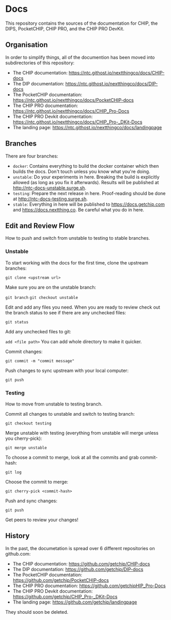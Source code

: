 # Docs 

This repository contains the sources of the documentation for CHIP, the DIPS, PocketCHIP, CHIP PRO, and the CHIP PRO DevKit.

## Organisation

In order to simplify things, all of the documention has been moved into subdirectories of this repository:

  - The CHIP documentation: https://ntc.githost.io/nextthingco/docs/CHIP-docs
  - The DIP documentation: https://ntc.githost.io/nextthingco/docs/DIP-docs
  - The PocketCHIP documentation: https://ntc.githost.io/nextthingco/docs/PocketCHIP-docs
  - The CHIP PRO documentation: https://ntc.githost.io/nextthingco/docs/CHIP_Pro-Docs
  - The CHIP PRO Devkit documentation: https://ntc.githost.io/nextthingco/docs/CHIP_Pro-_DKit-Docs
  - The landing page: https://ntc.githost.io/nextthingco/docs/landingpage

## Branches

There are four branches:

  - `docker`: Contains everything to build the docker container which then builds the docs. Don't touch unless you know what you're doing.
  - `unstable`: Do your experiments in here. Breaking the build is explicitly allowed (as long as you fix it afterwards). Results will be published at http://ntc-docs-unstable.surge.sh.
  - `testing`: Prepare the next release in here.  Proof-reading should be done at http://ntc-docs-testing.surge.sh.
  - `stable`: Everything in here will be published to https://docs.getchip.com and https://docs.nextthing.co. Be careful what you do in here.
  

## Edit and Review Flow

How to push and switch from unstable to testing to stable branches. 

### Unstable

To start working with the docs for the first time, clone the upstream branches:

`git clone <upstream url>`

Make sure you are on the unstable branch:

`git branch`
`git checkout unstable`

Edit and add any files you need. When you are ready to review check out the branch status to see if there are any unchecked files:

`git status`

Add any unchecked files to git:

`add <file path>`  You can add whole directory to make it quicker.

Commit changes:

`git commit -m "commit message"`

Push changes to sync upstream with your local computer:

`git push`


### Testing

How to move from unstable to testing branch.

Commit all changes to unstable and switch to testing branch:

`git checkout testing`

Merge unstable with testing (everything from unstable will merge unless you cherry-pick):

`git merge unstable`

To choose a commit to merge, look at all the commits and grab commit-hash:

`git log`

Choose the commit to merge:

`git cherry-pick <commit-hash>`

Push and sync changes:

`git push`

Get peers to review your changes! 

## History

In the past, the documetation is spread over 6 different repositories on github.com:

  - The CHIP documentation: https://github.com/getchip/CHIP-docs
  - The DIP documentation: https://github.com/getchip/DIP-docs
  - The PocketCHIP documentation: https://github.com/getchip/PocketCHIP-docs
  - The CHIP PRO documentation: https://github.com/getchipHIP_Pro-Docs
  - The CHIP PRO Devkit documentation: https://github.com/getchip/CHIP_Pro-_DKit-Docs
  - The landing page: https://github.com/getchip/landingpage

They should soon be deleted.
